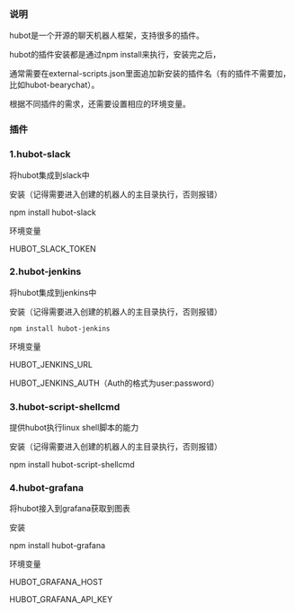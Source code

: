### 说明

hubot是一个开源的聊天机器人框架，支持很多的插件。

hubot的插件安装都是通过npm install来执行，安装完之后，

通常需要在external-scripts.json里面追加新安装的插件名（有的插件不需要加，比如hubot-bearychat）。

根据不同插件的需求，还需要设置相应的环境变量。

### 插件

### 1.hubot-slack

将hubot集成到slack中

安装（记得需要进入创建的机器人的主目录执行，否则报错）

npm install hubot-slack

环境变量

HUBOT_SLACK_TOKEN

### 2.hubot-jenkins

将hubot集成到jenkins中

安装（记得需要进入创建的机器人的主目录执行，否则报错）

``npm install hubot-jenkins``

环境变量

HUBOT_JENKINS_URL

HUBOT_JENKINS_AUTH（Auth的格式为user:password）

### 3.hubot-script-shellcmd

提供hubot执行linux shell脚本的能力

安装（记得需要进入创建的机器人的主目录执行，否则报错）

npm install hubot-script-shellcmd

### 4.hubot-grafana

将hubot接入到grafana获取到图表

安装

npm install hubot-grafana

环境变量

HUBOT_GRAFANA_HOST

HUBOT_GRAFANA_API_KEY



















